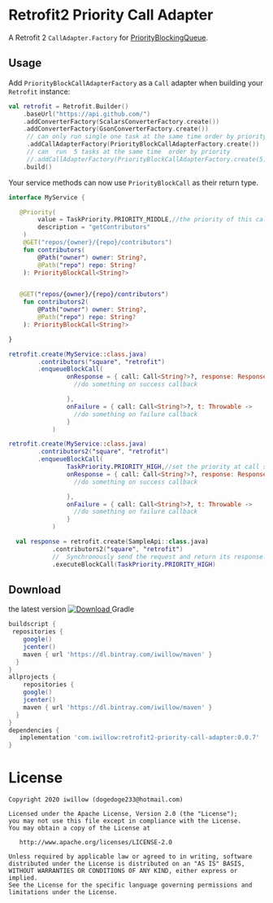 Retrofit2 Priority Call Adapter
========================
A Retrofit 2 `CallAdapter.Factory` for [PriorityBlockingQueue](https://docs.oracle.com/javase/8/docs/api/java/util/concurrent/PriorityBlockingQueue.html).

Usage
-----
Add `PriorityBlockCallAdapterFactory` as a `Call` adapter when building your `Retrofit` instance:
```kotlin
val retrofit = Retrofit.Builder()
    .baseUrl("https://api.github.com/")
	.addConverterFactory(ScalarsConverterFactory.create())
	.addConverterFactory(GsonConverterFactory.create())
     // can only run single one task at the same time order by priority
     .addCallAdapterFactory(PriorityBlockCallAdapterFactory.create())
     // can  run  5 tasks at the same time  order by priority
     //.addCallAdapterFactory(PriorityBlockCallAdapterFactory.create(5))
    .build()
```
Your service methods can now use `PriorityBlockCall` as their return type.

```kotlin
interface MyService {

   @Priority(
        value = TaskPriority.PRIORITY_MIDDLE,//the priority of this call
        description = "getContributors"
    )
    @GET("repos/{owner}/{repo}/contributors")
    fun contributors(
        @Path("owner") owner: String?,
        @Path("repo") repo: String?
    ): PriorityBlockCall<String?>


   @GET("repos/{owner}/{repo}/contributors")
    fun contributors2(
        @Path("owner") owner: String?,
        @Path("repo") repo: String?
    ): PriorityBlockCall<String?>

}

retrofit.create(MyService::class.java)
        .contributors("square", "retrofit")
        .enqueueBlockCall(
                onResponse = { call: Call<String?>?, response: Response<String?> ->
                  //do something on success callback

                },
                onFailure = { call: Call<String?>?, t: Throwable ->
                  //do something on failure callback
                }
            )

retrofit.create(MyService::class.java)
        .contributors2("square", "retrofit")
        .enqueueBlockCall(
		        TaskPriority.PRIORITY_HIGH,//set the priority at call site
                onResponse = { call: Call<String?>?, response: Response<String?> ->
                  //do something on success callback

                },
                onFailure = { call: Call<String?>?, t: Throwable ->
                  //do something on failure callback
                }
            )

  val response = retrofit.create(SampleApi::class.java)
            .contributors2("square", "retrofit")
            //  Synchronously send the request and return its response.
            .executeBlockCall(TaskPriority.PRIORITY_HIGH)
```

Download
--------
the latest version  [ ![Download](https://api.bintray.com/packages/iwillow/maven/retrofit2-priority-call-adapter/images/download.svg) ](https://bintray.com/iwillow/maven/retrofit2-priority-call-adapter/_latestVersion)
Gradle
```groovy
buildscript {
 repositories {
    google()
    jcenter()
    maven { url 'https://dl.bintray.com/iwillow/maven' }
  }
}
allprojects {
    repositories {
    google()
    jcenter()
    maven { url 'https://dl.bintray.com/iwillow/maven' }
  }
}
dependencies {
   implementation 'com.iwillow:retrofit2-priority-call-adapter:0.0.7'
}
```
License
=======

    Copyright 2020 iwillow (dogedoge233@hotmail.com)

    Licensed under the Apache License, Version 2.0 (the "License");
    you may not use this file except in compliance with the License.
    You may obtain a copy of the License at

       http://www.apache.org/licenses/LICENSE-2.0

    Unless required by applicable law or agreed to in writing, software
    distributed under the License is distributed on an "AS IS" BASIS,
    WITHOUT WARRANTIES OR CONDITIONS OF ANY KIND, either express or implied.
    See the License for the specific language governing permissions and
    limitations under the License.